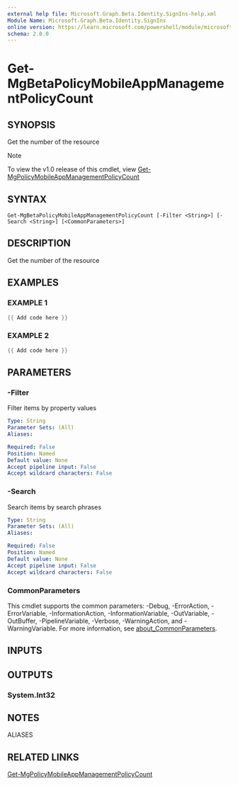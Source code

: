```yaml
---
external help file: Microsoft.Graph.Beta.Identity.SignIns-help.xml
Module Name: Microsoft.Graph.Beta.Identity.SignIns
online version: https://learn.microsoft.com/powershell/module/microsoft.graph.beta.identity.signins/get-mgbetapolicymobileappmanagementpolicycount
schema: 2.0.0
---
```


# Get-MgBetaPolicyMobileAppManagementPolicyCount

## SYNOPSIS
Get the number of the resource

> [!NOTE]
> To view the v1.0 release of this cmdlet, view [Get-MgPolicyMobileAppManagementPolicyCount](/powershell/module/Microsoft.Graph.Identity.SignIns/Get-MgPolicyMobileAppManagementPolicyCount?view=graph-powershell-v1.0)

## SYNTAX

```
Get-MgBetaPolicyMobileAppManagementPolicyCount [-Filter <String>] [-Search <String>] [<CommonParameters>]
```

## DESCRIPTION
Get the number of the resource

## EXAMPLES

### EXAMPLE 1
```powershell
{{ Add code here }}
```

### EXAMPLE 2
```powershell
{{ Add code here }}
```

## PARAMETERS

### -Filter
Filter items by property values

```yaml
Type: String
Parameter Sets: (All)
Aliases:

Required: False
Position: Named
Default value: None
Accept pipeline input: False
Accept wildcard characters: False
```

### -Search
Search items by search phrases

```yaml
Type: String
Parameter Sets: (All)
Aliases:

Required: False
Position: Named
Default value: None
Accept pipeline input: False
Accept wildcard characters: False
```

### CommonParameters
This cmdlet supports the common parameters: -Debug, -ErrorAction, -ErrorVariable, -InformationAction, -InformationVariable, -OutVariable, -OutBuffer, -PipelineVariable, -Verbose, -WarningAction, and -WarningVariable. For more information, see [about_CommonParameters](http://go.microsoft.com/fwlink/?LinkID=113216).

## INPUTS

## OUTPUTS

### System.Int32
## NOTES

ALIASES

## RELATED LINKS
[Get-MgPolicyMobileAppManagementPolicyCount](/powershell/module/Microsoft.Graph.Identity.SignIns/Get-MgPolicyMobileAppManagementPolicyCount?view=graph-powershell-v1.0)
